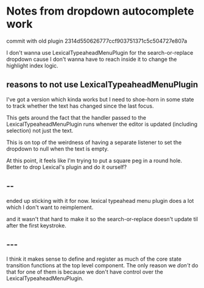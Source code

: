 # Notes from dropdown autocomplete work

commit with old plugin
2314d550626777ccf903751371c5c504727e807a

I don't wanna use LexicalTypeaheadMenuPlugin for the search-or-replace dropdown cause I don't wanna have to reach inside it to change the highlight index logic.

## reasons to not use LexicalTypeaheadMenuPlugin

I've got a version which kinda works but I need to shoe-horn in some state to track whether the text has changed since the last focus. 

This gets around the fact that the handler passed to the LexicalTypeaheadMenuPlugin runs whenver the editor is updated (including selection) not just the text.

This is on top of the weirdness of having a separate listener to set the dropdown to null when the text is empty.

At this point, it feels like I'm trying to put a square peg in a round hole. Better to drop Lexical's plugin and do it ourself?

## --

ended up sticking with it for now. lexical typeahead menu plugin does a lot which I don't want to reimplement.

and it wasn't that hard to make it so the search-or-replace doesn't update til after the first keystroke.

## ---

I think it makes sense to define and register as much of the core state transition functions at the top level component. The only reason we *don't* do that for one of them is because we don't have control over the LexicalTypeaheadMenuPlugin.